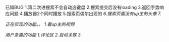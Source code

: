 已知BUG
1.第二次进搜索不会自动选键盘
2.搜索提交后没有loading
3.返回手势响应问题
4.播放器2个同时播放
5.搜索页偶尔出现的<em class>
6.搜索页面没有up主的头像
7.

正在实现的功能。。
1.看up主的视频

用户急需的功能
1.评论区
2.自动关联
3.